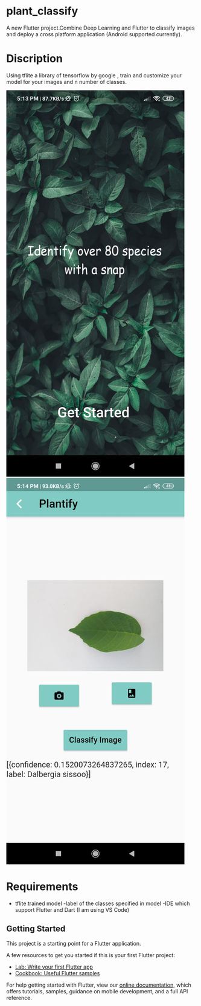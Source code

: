 # plant_classify

A new Flutter project.Combine Deep Learning and Flutter to classify images and deploy a cross platform application (Android supported currently). 

# Discription 

Using tflite a library of tensorflow by google , train and customize your model for your images and n number of classes.

![alt text](https://github.com/as959/Flutter/blob/main/Plant%20classification/intro.jpeg)
![alt text](https://github.com/as959/Flutter/blob/main/Plant%20classification/mainpage.jpeg)

# Requirements 

- tflite trained model
-label of the classes specified in model
-IDE which support Flutter and Dart (I am using VS Code)




## Getting Started

This project is a starting point for a Flutter application.

A few resources to get you started if this is your first Flutter project:

- [Lab: Write your first Flutter app](https://flutter.dev/docs/get-started/codelab)
- [Cookbook: Useful Flutter samples](https://flutter.dev/docs/cookbook)

For help getting started with Flutter, view our
[online documentation](https://flutter.dev/docs), which offers tutorials,
samples, guidance on mobile development, and a full API reference.
